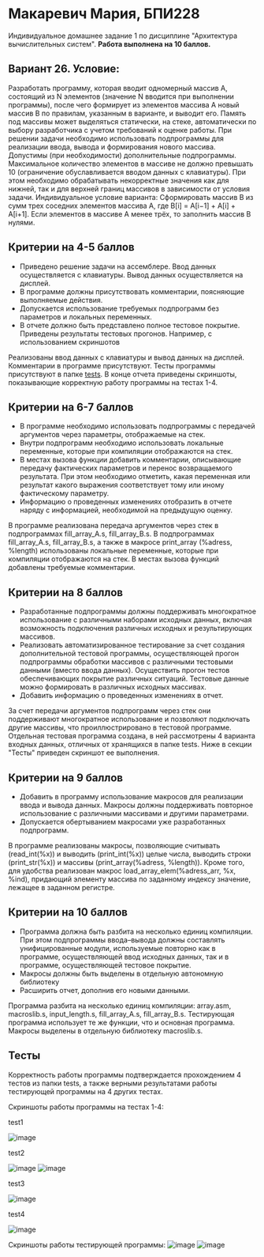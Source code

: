 # Макаревич Мария, БПИ228
Индивидуальное домашнее задание 1 по дисциплине "Архитектура вычислительных систем".
**Работа выполнена на 10 баллов.**
## Вариант 26. Условие:
Разработать программу, которая вводит одномерный массив A, состоящий из N элементов (значение N вводится при выполнении программы), после чего формирует из элементов массива A новый массив B по правилам, указанным в варианте, и выводит его. Память под массивы может выделяться статически, на стеке, автоматически по выбору разработчика с учетом требований к оценке работы.
При решении задачи необходимо использовать подпрограммы для реализации ввода, вывода и формирования нового массива. Допустимы (при необходимости) дополнительные подпрограммы.
Максимальное количество элементов в массиве не должно превышать 10 (ограничение обуславливается вводом данных с клавиатуры). При этом необходимо обрабатывать некорректные значения как для нижней, так и для верхней границ массивов в зависимости от условия задачи.
Индивидуальное условие варианта: Сформировать массив B из сумм трех соседних элементов массива A, где B\[i] = A\[i−1] + A\[i] + A\[i+1]. Если элементов в массиве А менее трёх, то заполнить массив В нулями.
## Критерии на 4-5 баллов
- Приведено решение задачи на ассемблере. Ввод данных осуществляется с клавиатуры. Вывод данных осуществляется на дисплей.
- В программе должны присутствовать комментарии, поясняющие выполняемые действия.
- Допускается использование требуемых подпрограмм без параметров и локальных переменных.
- В отчете должно быть представлено полное тестовое покрытие. Приведены результаты тестовых прогонов. Например, с использованием скриншотов

Реализованы ввод данных с клавиатуры и вывод данных на дисплей. Комментарии в программе присутствуют. Тесты программы присутствуют в папке [tests](tests). В конце отчета приведены скриншоты, показывающие корректную работу программы на тестах 1-4.
## Критерии на 6-7 баллов
- В программе необходимо использовать подпрограммы с передачей аргументов через параметры, отображаемые на стек.
- Внутри подпрограмм необходимо использовать локальные переменные, которые при компиляции отображаются на стек.
- В местах вызова функции добавить комментарии, описывающие передачу фактических параметров и перенос возвращаемого результата. При этом необходимо отметить, какая переменная или результат какого выражения соответствует тому или иному фактическому параметру.
- Информацию о проведенных изменениях отобразить в отчете наряду с информацией, необходимой на предыдущую оценку.

В программе реализована передача аргументов через стек в подпрограммах fill_array_A.s, fill_array_B.s. В подпрограммах fill_array_A.s, fill_array_B.s, а также в макросе print_array (%adress, %length) использованы локальные переменные, которые при компиляции отображаются на стек. В местах вызова функций добавлены требуемые комментарии.
## Критерии на 8 баллов
- Разработанные подпрограммы должны поддерживать многократное использование с различными наборами исходных данных, включая возможность подключения различных исходных и результирующих массивов.
- Реализовать автоматизированное тестирование за счет создания дополнительной тестовой программы, осуществляющей прогон подпрограммы обработки массивов с различными тестовыми данными (вместо ввода данных). Осуществить прогон тестов обеспечивающих покрытие различных ситуаций. Тестовые данные можно формировать в различных исходных массивах.
- Добавить информацию о проведенных изменениях в отчет.

За счет передачи аргументов подпрограмм через стек они поддерживают многократное использование и позволяют подключать другие массивы, что проиллюстрировано в тестовой программе. Отдельная тестовая программа создана, в ней рассмотрены 4 варианта входных данных, отличных от хранящихся в папке tests. Ниже в секции "Тесты" приведен скриншот ее выполнения.
## Критерии на 9 баллов
- Добавить в программу использование макросов для реализации ввода и вывода данных. Макросы должны поддерживать повторное использование с различными массивами и другими параметрами.
- Допускается обертыванием макросами уже разработанных подпрограмм.

В программе реализованы макросы, позволяющие считывать (read_int(%x)) и выводить (print_int(%x)) целые числа, выводить строки (print_str(%x)) и массивы (print_array(%adress, %length)). Кроме того, для удобства реализован макрос load_array_elem(%adress_arr, %x, %ind), придающий элементу массива по заданному индексу значение, лежащее в заданном регистре.
## Критерии на 10 баллов
- Программа должна быть разбита на несколько единиц компиляции. При этом подпрограммы ввода–вывода должны составлять унифицированные модули, используемые повторно как в программе, осуществляющей ввод исходных данных, так и в программе, осуществляющей тестовое покрытие.
- Макросы должны быть выделены в отдельную автономную библиотеку
- Расширить отчет, дополнив его новыми данными.

Программа разбита на несколько единиц компиляции: array.asm, macroslib.s, input_length.s, fill_array_A.s, fill_array_B.s. Тестирующая программа использует те же функции, что и основная программа. Макросы выделены в отдельную библиотеку macroslib.s.
## Тесты
Корректность работы программы подтверждается прохождением 4 тестов из папки tests, а также верными результатами работы тестирующей программы на 4 других тестах.

Скриншоты работы программы на тестах 1-4:

test1

![image](https://github.com/makar-with-tea/makar-with-tea-CSA-IHW1/assets/79705001/81fa5795-5ad6-4ff3-bcab-c4e39047c558)

test2

![image](https://github.com/makar-with-tea/makar-with-tea-CSA-IHW1/assets/79705001/d651f90c-35ad-48f3-942c-a83bc4639021)
![image](https://github.com/makar-with-tea/makar-with-tea-CSA-IHW1/assets/79705001/ba6a49d5-ca5d-43a8-9023-f3bdb20031df)

test3

![image](https://github.com/makar-with-tea/makar-with-tea-CSA-IHW1/assets/79705001/b148c9f1-a9d2-475c-aa07-0f6b20713ff2)

test4

![image](https://github.com/makar-with-tea/makar-with-tea-CSA-IHW1/assets/79705001/0566990e-aae0-4cc1-adb0-fb63cf2f12f0)

Скриншоты работы тестирующей программы:
![image](https://github.com/makar-with-tea/makar-with-tea-CSA-IHW1/assets/79705001/734cbd66-ad04-4d68-97f3-e95e14a0e1ba)
![image](https://github.com/makar-with-tea/makar-with-tea-CSA-IHW1/assets/79705001/32d07070-64be-4f4b-9102-b7bbc4f44378)

